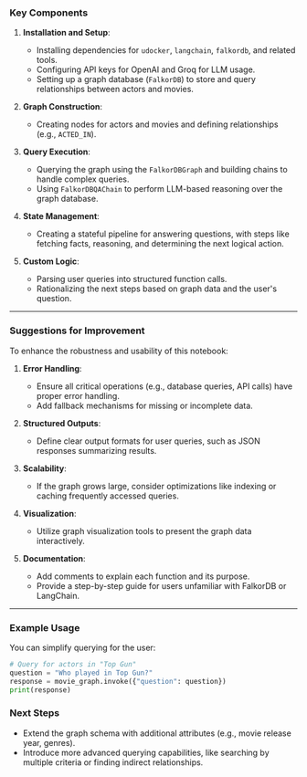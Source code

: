 
### **Key Components**
1. **Installation and Setup**:
   - Installing dependencies for `udocker`, `langchain`, `falkordb`, and related tools.
   - Configuring API keys for OpenAI and Groq for LLM usage.
   - Setting up a graph database (`FalkorDB`) to store and query relationships between actors and movies.

2. **Graph Construction**:
   - Creating nodes for actors and movies and defining relationships (e.g., `ACTED_IN`).

3. **Query Execution**:
   - Querying the graph using the `FalkorDBGraph` and building chains to handle complex queries.
   - Using `FalkorDBQAChain` to perform LLM-based reasoning over the graph database.

4. **State Management**:
   - Creating a stateful pipeline for answering questions, with steps like fetching facts, reasoning, and determining the next logical action.

5. **Custom Logic**:
   - Parsing user queries into structured function calls.
   - Rationalizing the next steps based on graph data and the user's question.

---

### **Suggestions for Improvement**

To enhance the robustness and usability of this notebook:
1. **Error Handling**:
   - Ensure all critical operations (e.g., database queries, API calls) have proper error handling.
   - Add fallback mechanisms for missing or incomplete data.

2. **Structured Outputs**:
   - Define clear output formats for user queries, such as JSON responses summarizing results.

3. **Scalability**:
   - If the graph grows large, consider optimizations like indexing or caching frequently accessed queries.

4. **Visualization**:
   - Utilize graph visualization tools to present the graph data interactively.

5. **Documentation**:
   - Add comments to explain each function and its purpose.
   - Provide a step-by-step guide for users unfamiliar with FalkorDB or LangChain.

---

### **Example Usage**
You can simplify querying for the user:
```python
# Query for actors in "Top Gun"
question = "Who played in Top Gun?"
response = movie_graph.invoke({"question": question})
print(response)
```

### **Next Steps**
- Extend the graph schema with additional attributes (e.g., movie release year, genres).
- Introduce more advanced querying capabilities, like searching by multiple criteria or finding indirect relationships.
